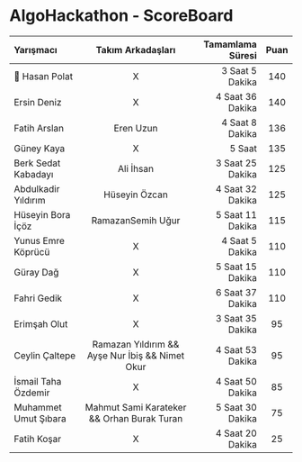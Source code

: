 # AlgoHackathon - ScoreBoard
| Yarışmacı | Takım Arkadaşları | Tamamlama Süresi | Puan |
| :---         |     :---:      |          ---: |     :---:      |
| :crown: Hasan Polat   | X     | 3 Saat 5 Dakika    | 140    |
| Ersin Deniz   | X     | 4 Saat 36 Dakika    | 140    |
| Fatih Arslan   | Eren Uzun     | 4 Saat 8 Dakika    | 136    |
| Güney Kaya   | X     | 5 Saat    | 135    |
| Berk Sedat Kabadayı   | Ali İhsan     | 3 Saat 25 Dakika    | 125    |
| Abdulkadir Yıldırım   | Hüseyin Özcan     | 4 Saat 32 Dakika    | 125    |
| Hüseyin Bora İçöz   | RamazanSemih Uğur    | 5 Saat 11 Dakika    | 115    |
| Yunus Emre Köprücü   | X     | 4 Saat 5 Dakika    | 110    |
| Güray Dağ   | X     | 5 Saat 15 Dakika    | 110    |
| Fahri Gedik   | X     | 6 Saat 37 Dakika    | 110    |
| Erimşah Olut   | X     | 3 Saat 35 Dakika    | 95    |
| Ceylin Çaltepe   | Ramazan Yıldırım && Ayşe Nur İbiş && Nimet Okur     | 4 Saat 53 Dakika    | 95    |
| İsmail Taha Özdemir   | X     | 4 Saat 50 Dakika    | 85    |
| Muhammet Umut Şıbara   | Mahmut Sami Karateker && Orhan Burak Turan  | 5 Saat 30 Dakika    | 75    |
| Fatih Koşar   | X     | 4 Saat 20 Dakika    | 25    |
